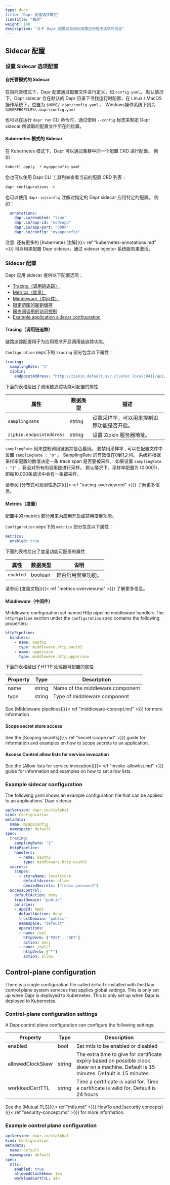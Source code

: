 ```yaml
---
type: docs
title: "Dapr 配置选项概述"
linkTitle: "概述"
weight: 100
description: "关于 Dapr 配置以及如何设置应用程序选项的信息"
---
```


## Sidecar 配置

### 设置 Sidecar 选项配置

#### 自托管模式的 Sidecar
在自托管模式下，Dapr 配置通过配置文件进行定义，如 `config.yaml`。 默认情况下，Dapr sidecar 会在默认的 Dapr 目录下寻找运行时配置，在 Linux / MacOS操作系统下，位置为 `$HOME/.dapr/config.yaml` ， Windows操作系统下则为 `%USERPROFILE%\.dapr\config.yaml`

也可以在运行 `dapr run` CLI 命令时，通过使用 `--config` 标志来制定 Dapr sidecar 所读取的配置文件所在的位置。

#### Kubernetes 模式的 Sidecar
在 Kubernetes 模式下，Dapr 可以通过集群中的一个配置 CRD 进行配置。 例如：

```bash
kubectl apply -f myappconfig.yaml
```

您也可以使用 Dapr CLI 工具列举查看当前的配置 CRD 列表：

```bash
dapr configurations -k
```

也可以使用 `dapr.io/config` 注解对指定的 Dapr sidecar 应用特定的配置。 例如：

```yml
  annotations:
    dapr.io/enabled: "true"
    dapr.io/app-id: "nodeapp"
    dapr.io/app-port: "3000"
    dapr.io/config: "myappconfig"
```
注意: 还有更多的 [Kubernetes 注解]({{< ref "kubernetes-annotations.md" >}}) 可以用来配置 Dapr sidecar，通过 sidecar injector 系统服务来激活。

### Sidecar 配置

Dapr 应用 sidecar 提供以下配置选项；
- [Tracing（调用链追踪）](#tracing)
- [Metrics（度量）](#metrics)
- [Middleware（中间件）](#middleware)
- [限定范围的密钥储存](#scoping-secrets-for-secret-stores)
- [服务间调用的访问控制](#access-control-allow-lists-for-service-invocation)
- [Example application sidecar configuration](#example-application-sidecar-configuration)

#### Tracing（调用链追踪）

链路追踪配置用于为应用程序开启调用链追踪功能。

`Configuration` sepc下的 `tracing` 部分包含以下属性：

```yml
tracing:
  samplingRate: "1"
  zipkin:
    endpointAddress: "http://zipkin.default.svc.cluster.local:9411/api/v2/spans"
```

下面的表格给出了调用链追踪功能可配置的属性

| 属性                       | 数据类型   | 描述                    |
| ------------------------ | ------ | --------------------- |
| `samplingRate`           | string | 设置采样率，可以用来控制追踪功能是否开启。 |
| `zipkin.endpointAddress` | string | 设置 Zipkin 服务器地址。      |


`samplingRate` 用来控制调用链追踪是否启用。 要禁用采样率 , 可以在配置文件中设置 `samplingRate : "0"` 。 SamplingRate 的有效值在0到1之间。 系统将根据采样率配置的数值决定一条 trace span 是否要被采样。 如果设置 `samplingRate : "1"` ，将会对所有的调用链进行采样。 默认情况下，采样率配置为 (0.0001)，即每10,000条请求中会有一条被采样。

请参阅 [分布式可观测性追踪]({{< ref "tracing-overview.md" >}}) 了解更多信息。

#### Metrics（度量）

配置中的 metrics 部分用来为应用开启或禁用度量功能。

`Configuration` sepc下的 `metrics` 部分包含以下属性：

```yml
metrics:
  enabled: true
```

下面的表格给出了度量功能可配置的属性

| 属性        | 数据类型    | 说明        |
| --------- | ------- | --------- |
| `enabled` | boolean | 是否启用度量功能。 |

请参阅 [度量文档]({{< ref "metrics-overview.md" >}}) 了解更多信息。

#### Middleware（中间件）

Middleware configuration set named Http pipeline middleware handlers The `httpPipeline` section under the `Configuration` spec contains the following properties:

```yml
httpPipeline:
  handlers:
    - name: oauth2
      type: middleware.http.oauth2
    - name: uppercase
      type: middleware.http.uppercase
```

下面的表格给出了HTTP 处理器可配置的属性

| Property | Type   | Description                      |
| -------- | ------ | -------------------------------- |
| name     | string | Name of the middleware component |
| type     | string | Type of middleware component     |

See [Middleware pipelines]({{< ref "middleware-concept.md" >}}) for more information

#### Scope secret store access

See the [Scoping secrets]({{< ref "secret-scope.md" >}}) guide for information and examples on how to scope secrets to an application.

#### Access Control allow lists for service invocation

See the [Allow lists for service invocation]({{< ref "invoke-allowlist.md" >}}) guide for information and examples on how to set allow lists.

### Example sidecar configuration
The following yaml shows an example configuration file that can be applied to an applications' Dapr sidecar.

```yml
apiVersion: dapr.io/v1alpha1
kind: Configuration
metadata:
  name: myappconfig
  namespace: default
spec:
  tracing:
    samplingRate: "1"
  httpPipeline:
    handlers:
      - name: oauth2
        type: middleware.http.oauth2
  secrets:
    scopes:
      - storeName: localstore
        defaultAccess: allow
        deniedSecrets: ["redis-password"]
  accessControl:
    defaultAction: deny
    trustDomain: "public"
    policies:
    - appId: app1
      defaultAction: deny
      trustDomain: 'public'
      namespace: "default"
      operations:
      - name: /op1
        httpVerb: ['POST', 'GET']
        action: deny
      - name: /op2/*
        httpVerb: ["*"]
        action: allow
```

## Control-plane configuration
There is a single configuration file called `default` installed with the Dapr control plane system services that applies global settings. This is only set up when Dapr is deployed to Kubernetes. This is only set up when Dapr is deployed to Kubernetes.

### Control-plane configuration settings
A Dapr control plane configuration can configure the following settings:

| Property         | Type   | Description                                                                                                                            |
| ---------------- | ------ | -------------------------------------------------------------------------------------------------------------------------------------- |
| enabled          | bool   | Set mtls to be enabled or disabled                                                                                                     |
| allowedClockSkew | string | The extra time to give for certificate expiry based on possible clock skew on a machine. Default is 15 minutes. Default is 15 minutes. |
| workloadCertTTL  | string | Time a certificate is valid for. Time a certificate is valid for. Default is 24 hours                                                  |

See the [Mutual TLS]({{< ref "mtls.md" >}}) HowTo and [security concepts]({{< ref "security-concept.md" >}}) for more information.

### Example control plane configuration

```yaml
apiVersion: dapr.io/v1alpha1
kind: Configuration
metadata:
  name: default
  namespace: default
spec:
  mtls:
    enabled: true
    allowedClockSkew: 15m
    workloadCertTTL: 24h
```

